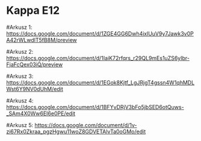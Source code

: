 # Kappa E12

#Arkusz 1:
https://docs.google.com/document/d/1ZGE4GG6Dwh4ixlUuV9y7Jawk3v0PA42rWLwdlT5fB8M/preview

#Arkusz 2:
https://docs.google.com/document/d/1IaiK72rfqrs_r29QL9mEs1uZS6yIbr-FjaFcQex03iQ/preview

#Arkusz 3:
https://docs.google.com/document/d/1EGok8Kjtf_LgJRjgT4gssn4W1qhMDLWst6Y9NV0dUhM/edit

#Arkusz 4:
https://docs.google.com/document/d/1BFYvDRjV3bFo5jbSED6otQuws-_SAm4X0Ww6EI6e0PE/edit

#Arkusz 5:
https://docs.google.com/document/d/1v-zi67Rx0Zkraa_pgzHgwu11woZ8GDVETAlvTa0oGMo/edit
